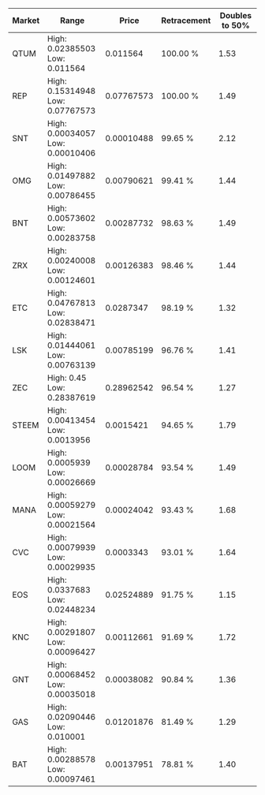 | Market | Range | Price| Retracement | Doubles to 50% |
| --- | --- | --- | --- | --- |
| QTUM | High: 0.02385503<br />Low: 0.011564 | 0.011564 | 100.00 % | 1.53 |
| REP | High: 0.15314948<br />Low: 0.07767573 | 0.07767573 | 100.00 % | 1.49 |
| SNT | High: 0.00034057<br />Low: 0.00010406 | 0.00010488 | 99.65 % | 2.12 |
| OMG | High: 0.01497882<br />Low: 0.00786455 | 0.00790621 | 99.41 % | 1.44 |
| BNT | High: 0.00573602<br />Low: 0.00283758 | 0.00287732 | 98.63 % | 1.49 |
| ZRX | High: 0.00240008<br />Low: 0.00124601 | 0.00126383 | 98.46 % | 1.44 |
| ETC | High: 0.04767813<br />Low: 0.02838471 | 0.0287347 | 98.19 % | 1.32 |
| LSK | High: 0.01444061<br />Low: 0.00763139 | 0.00785199 | 96.76 % | 1.41 |
| ZEC | High: 0.45<br />Low: 0.28387619 | 0.28962542 | 96.54 % | 1.27 |
| STEEM | High: 0.00413454<br />Low: 0.0013956 | 0.0015421 | 94.65 % | 1.79 |
| LOOM | High: 0.0005939<br />Low: 0.00026669 | 0.00028784 | 93.54 % | 1.49 |
| MANA | High: 0.00059279<br />Low: 0.00021564 | 0.00024042 | 93.43 % | 1.68 |
| CVC | High: 0.00079939<br />Low: 0.00029935 | 0.0003343 | 93.01 % | 1.64 |
| EOS | High: 0.0337683<br />Low: 0.02448234 | 0.02524889 | 91.75 % | 1.15 |
| KNC | High: 0.00291807<br />Low: 0.00096427 | 0.00112661 | 91.69 % | 1.72 |
| GNT | High: 0.00068452<br />Low: 0.00035018 | 0.00038082 | 90.84 % | 1.36 |
| GAS | High: 0.02090446<br />Low: 0.010001 | 0.01201876 | 81.49 % | 1.29 |
| BAT | High: 0.00288578<br />Low: 0.00097461 | 0.00137951 | 78.81 % | 1.40 |

